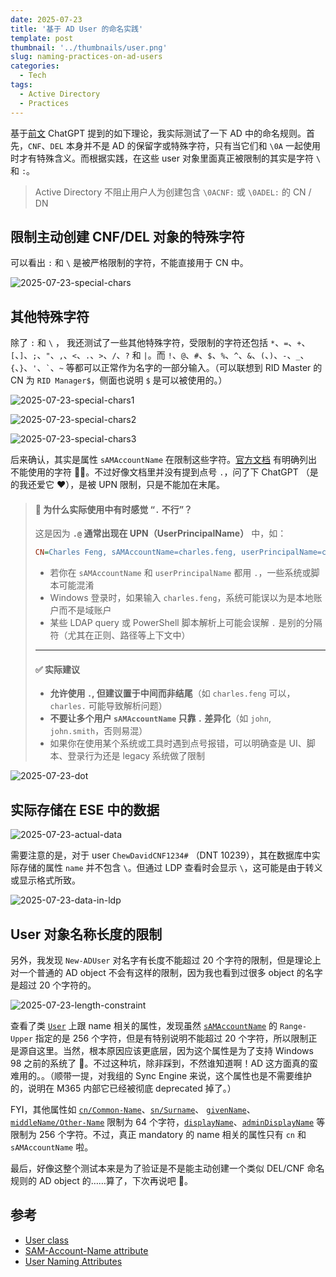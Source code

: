```yaml
---
date: 2025-07-23
title: '基于 AD User 的命名实践'
template: post
thumbnail: '../thumbnails/user.png'
slug: naming-practices-on-ad-users
categories:
  - Tech
tags:
  - Active Directory
  - Practices
---
```


基于[前文](/study_notes_as_ad_beginner) ChatGPT 提到的如下理论，我实际测试了一下 AD 中的命名规则。首先，`CNF`、`DEL` 本身并不是 AD 的保留字或特殊字符，只有当它们和 `\0A` 一起使用时才有特殊含义。而根据实践，在这些 user 对象里面真正被限制的其实是字符 `\` 和 `:`。

> Active Directory 不阻止用户人为创建包含 `\0ACNF:` 或 `\0ADEL:` 的 CN / DN

## 限制主动创建 CNF/DEL 对象的特殊字符

可以看出 `:` 和 `\` 是被严格限制的字符，不能直接用于 CN 中。

![2025-07-23-special-chars](https://images.charlesfeng.cn/2025-07-23-special-chars.PNG)

## 其他特殊字符

除了  `:` 和 `\` ， 我还测试了一些其他特殊字符，受限制的字符还包括 `*`、`=`、`+`、`[`、`]`、`;`、`"`、`,`、`<`、`.`、`>`、`/`、`?` 和 `|`。而 `!`、`@`、`#`、`$`、`%`、`^`、`&`、`(`、`)`、`-`、`_`、`{`、`}`、`'`、`` ` ``、`~` 等都可以正常作为名字的一部分输入。（可以联想到 RID Master 的 CN 为 `RID Manager$`，侧面也说明 `$` 是可以被使用的。）

![2025-07-23-special-chars1](https://images.charlesfeng.cn/2025-07-23-special-chars1.PNG)

![2025-07-23-special-chars2](https://images.charlesfeng.cn/2025-07-23-special-chars2.PNG)

![2025-07-23-special-chars3](https://images.charlesfeng.cn/2025-07-23-special-chars3.PNG)

后来确认，其实是属性 `sAMAccountName` 在限制这些字符。[官方文档](https://learn.microsoft.com/en-us/windows/win32/adschema/a-samaccountname) 有明确列出不能使用的字符 🤦🏻。不过好像文档里并没有提到点号 `.`，问了下 ChatGPT （是的我还爱它 ❤️），是被 UPN 限制，只是不能加在末尾。

>#### 🧠 为什么实际使用中有时感觉 “`.` 不行”？
>
>这是因为 **`.@` 通常出现在 UPN（UserPrincipalName）** 中，如：
>
>```ini
>CN=Charles Feng, sAMAccountName=charles.feng, userPrincipalName=charles.feng@contoso.com
>```
>
>- 若你在 `sAMAccountName` 和 `userPrincipalName` 都用 `.`，一些系统或脚本可能混淆
>- Windows 登录时，如果输入 `charles.feng`，系统可能误以为是本地账户而不是域账户
>- 某些 LDAP query 或 PowerShell 脚本解析上可能会误解 `.` 是别的分隔符（尤其在正则、路径等上下文中）
>
>------
>
>#### ✅ 实际建议
>
>- **允许使用 `.`, 但建议置于中间而非结尾**（如 `charles.feng` 可以，`charles.` 可能导致解析问题）
>- **不要让多个用户 `sAMAccountName` 只靠 `.` 差异化**（如 `john`, `john.smith`，否则易混）
>- 如果你在使用某个系统或工具时遇到点号报错，可以明确查是 UI、脚本、登录行为还是 legacy 系统做了限制

![2025-07-23-dot](https://images.charlesfeng.cn/2025-07-23-dot.PNG)

## 实际存储在 ESE 中的数据

![2025-07-23-actual-data](https://images.charlesfeng.cn/2025-07-23-actual-data.PNG)

需要注意的是，对于 user `ChewDavidCNF1234#` （DNT 10239），其在数据库中实际存储的属性 `name` 并不包含 `\`。但通过 LDP 查看时会显示 `\`，这可能是由于转义或显示格式所致。

![2025-07-23-data-in-ldp](https://images.charlesfeng.cn/2025-07-23-data-in-ldp.PNG)

## User 对象名称长度的限制

另外，我发现 `New-ADUser` 对名字有长度不能超过 20 个字符的限制，但是理论上对一个普通的 AD object 不会有这样的限制，因为我也看到过很多 object 的名字是超过 20 个字符的。

![2025-07-23-length-constraint](https://images.charlesfeng.cn/2025-07-23-length-constraint.PNG)

查看了类 [`User`](https://learn.microsoft.com/en-us/windows/win32/adschema/c-user) 上跟 name 相关的属性，发现虽然 [`sAMAccountName`](https://learn.microsoft.com/en-us/windows/win32/adschema/a-samaccountname) 的 `Range-Upper` 指定的是 256 个字符，但是有特别说明不能超过 20 个字符，所以限制正是源自这里。当然，根本原因应该更底层，因为这个属性是为了支持 Windows 98 之前的系统了 🥱。不过这种坑，除非踩到，不然谁知道啊！AD 这方面真的蛮难用的。。（顺带一提，对我组的 Sync Engine 来说，这个属性也是不需要维护的，说明在 M365 内部它已经被彻底 deprecated 掉了。）

FYI，其他属性如 [`cn/Common-Name`](https://learn.microsoft.com/en-us/windows/win32/adschema/a-cn)、[`sn/Surname`](https://learn.microsoft.com/en-us/windows/win32/adschema/a-sn)、 [`givenName`](https://learn.microsoft.com/en-us/windows/win32/adschema/a-givenname)、[`middleName/Other-Name`](https://learn.microsoft.com/en-us/windows/win32/adschema/a-middlename) 限制为 64 个字符，[`displayName`](https://learn.microsoft.com/en-us/windows/win32/adschema/a-displayname)、[`adminDisplayName`](https://learn.microsoft.com/en-us/windows/win32/adschema/a-admindisplayname) 等限制为 256 个字符。不过，真正 mandatory 的 name 相关的属性只有 `cn` 和 `sAMAccountName` 啦。

最后，好像这整个测试本来是为了验证是不是能主动创建一个类似 DEL/CNF 命名规则的 AD object 的……算了，下次再说吧 👋。

## 参考

+ [User class](https://learn.microsoft.com/en-us/windows/win32/adschema/c-user)
+ [SAM-Account-Name attribute](https://learn.microsoft.com/en-us/windows/win32/adschema/a-samaccountname)
+ [User Naming Attributes](https://learn.microsoft.com/en-us/windows/win32/ad/naming-properties)
